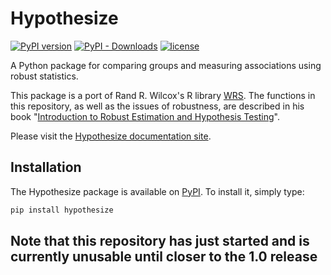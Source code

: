 # Hypothesize
[![PyPI version](https://img.shields.io/pypi/v/hypothesize?style=flat-square)](https://pypi.org/project/hypothesize/)
[![PyPI - Downloads](https://img.shields.io/pypi/dw/hypothesize?style=flat-square)](https://pypi.org/project/hypothesize/)
[![license](https://img.shields.io/pypi/l/hypothesize?style=flat-square)](https://github.com/Alcampopiano/hypothesize/blob/master/LICENSE)


A Python package for comparing groups and measuring associations using robust statistics.

This package is a port of Rand R. Wilcox's R library [WRS](https://dornsife.usc.edu/labs/rwilcox/software/). The functions in this repository, as well as the issues of robustness, are described in his book "[Introduction to Robust Estimation and Hypothesis Testing](https://play.google.com/store/books/details?id=8f8nBb4__EYC&gl=ca&hl=en-CA&source=productsearch&utm_source=HA_Desktop_US&utm_medium=SEM&utm_campaign=PLA&pcampaignid=MKTAD0930BO1&gclid=CjwKCAiA44LzBRB-EiwA-jJipJzyqx9kwNMq5MMU7fG2RrwBK9F7sirX4pfhS8wO7k9Uz_Sqf2P28BoCYzcQAvD_BwE&gclsrc=aw.ds)".

Please visit the [Hypothesize documentation site](https://Alcampopiano.github.io/hypothesize/).


## Installation
The Hypothesize package is available on [PyPI](https://pypi.org/project/hypothesize/). To install it, simply type:

```python
pip install hypothesize

```

## Note that this repository has just started and is currently unusable until closer to the 1.0 release

